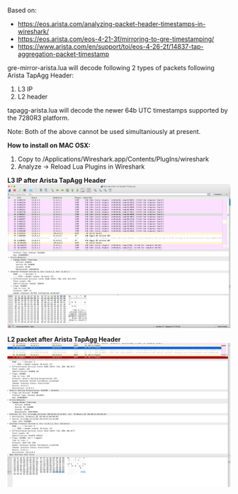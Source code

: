 Based on:

- https://eos.arista.com/analyzing-packet-header-timestamps-in-wireshark/
- https://eos.arista.com/eos-4-21-3f/mirroring-to-gre-timestamping/
- https://www.arista.com/en/support/toi/eos-4-26-2f/14837-tap-aggregation-packet-timestamp

gre-mirror-arista.lua will decode following 2 types of packets following Arista TapAgg Header:
1) L3 IP
2) L2 header

tapagg-arista.lua will decode the newer 64b UTC timestamps supported by the 7280R3 platform.

Note: Both of the above cannot be used simultaniously at present.

**How to install on MAC OSX:**
1) Copy to /Applications/Wireshark.app/Contents/PlugIns/wireshark
2) Analyze -> Reload Lua Plugins in Wireshark

**L3 IP after Arista TapAgg Header**
![](images/wireshark-decoded.jpg)

**L2 packet after Arista TapAgg Header**
![](images/wireshark-decoded-L2.jpg)